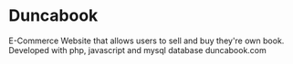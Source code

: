 # Duncabook
E-Commerce Website that allows users to sell and buy they're own book.
Developed with php, javascript and mysql database
duncabook.com 
